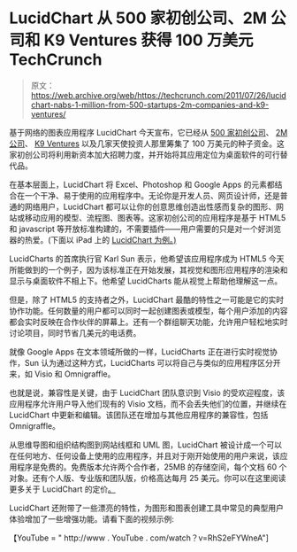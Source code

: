 # LucidChart 从 500 家初创公司、2M 公司和 K9 Ventures 获得 100 万美元 TechCrunch

> 原文：<https://web.archive.org/web/https://techcrunch.com/2011/07/26/lucidchart-nabs-1-million-from-500-startups-2m-companies-and-k9-ventures/>

基于网络的图表应用程序 LucidChart 今天宣布，它已经从 [500 家初创公司](https://web.archive.org/web/20230203104841/http://www.crunchbase.com/financial-organization/500-startups)、 [2M 公司](https://web.archive.org/web/20230203104841/http://www.crunchbase.com/financial-organization/2m-companies)、 [K9 Ventures](https://web.archive.org/web/20230203104841/http://www.crunchbase.com/financial-organization/k9-ventures) 以及几家天使投资人那里筹集了 100 万美元的种子资金。这家初创公司将利用新资本加大招聘力度，并开始将其应用定位为桌面软件的可行替代品。

在基本层面上，LucidChart 将 Excel、Photoshop 和 Google Apps 的元素都结合在一个干净、易于使用的应用程序中。无论你是开发人员、网页设计师，还是普通的网络用户，LucidChart 都可以让你的创意思维创造出性感而复杂的图形、网站或移动应用的模型、流程图、图表等。这家初创公司的应用程序是基于 HTML5 和 javascript 等开放标准构建的，不需要插件——用户需要的只是对一个好浏览器的热爱。(下面以 iPad 上的 [LucidChart 为例。)](https://web.archive.org/web/20230203104841/http://www.youtube.com/lucidchart#p/u/5/r2i4bJO6WDU)

LucidCharts 的首席执行官 Karl Sun 表示，他希望该应用程序成为 HTML5 今天所能做到的一个例子，因为该标准正在开始发展，其视觉和图形应用程序的渲染和显示与桌面软件不相上下。他希望 LucidCharts 能从视觉上帮助他理解这一点。

但是，除了 HTML5 的支持者之外，LucidChart 最酷的特性之一可能是它的实时协作功能。任何数量的用户都可以同时一起创建图表或模型，每个用户添加的内容都会实时反映在合作伙伴的屏幕上。还有一个群组聊天功能，允许用户轻松地实时讨论项目，同时节省几美元的电话费。

就像 Google Apps 在文本领域所做的一样，LucidCharts 正在进行实时视觉协作，Sun 认为通过这种方式，LucidCharts 可以将自己与类似的应用程序区分开来，如 Visio 和 Omnigraffle。

也就是说，兼容性是关键，由于 LucidChart 团队意识到 Visio 的受欢迎程度，该应用程序允许用户导入他们现有的 Visio 文档，而不会丢失他们的位置，并继续在 LucidChart 中更新和编辑。该团队还在增加与其他应用程序的兼容性，包括 Omnigraffle。

从思维导图和组织结构图到网站线框和 UML 图，LucidChart 被设计成一个可以在任何地方、任何设备上使用的应用程序，并且对于刚开始使用的用户来说，该应用程序是免费的。免费版本允许两个合作者，25MB 的存储空间，每个文档 60 个对象。还有个人版、专业版和团队版，价格高达每月 25 美元。你可以在这里阅读更多关于 LucidChart 的定价[。](https://web.archive.org/web/20230203104841/https://www.lucidchart.com/users/registerLevel)

LucidChart 还附带了一些漂亮的特性，为图形和图表创建工具中常见的典型用户体验增加了一些增强功能。请看下面的视频示例:

【YouTube = " http://www . YouTube . com/watch？v=RhS2eFYWneA"]